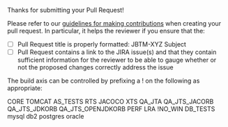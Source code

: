 Thanks for submitting your Pull Request!

Please refer to our [guidelines for making contributions](https://github.com/jbosstm/narayana/blob/master/CONTRIBUTING.md) when creating your pull request. In particular, it helps the reviewer if you ensure that the:
- [ ] Pull Request title is properly formatted: JBTM-XYZ Subject
- [ ] Pull Request contains a link to the JIRA issue(s) and that they contain sufficient information for the reviewer to be able to gauge whether or not the proposed changes correctly address the issue

The build axis can be controlled by prefixing a ! on the following as appropriate:

CORE TOMCAT AS_TESTS RTS JACOCO XTS QA_JTA QA_JTS_JACORB QA_JTS_JDKORB QA_JTS_OPENJDKORB PERF LRA !NO_WIN DB_TESTS mysql db2 postgres oracle
